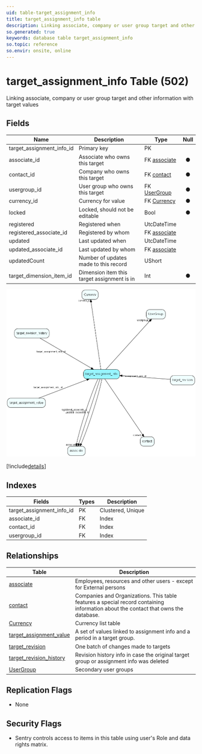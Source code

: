 ```yaml
---
uid: table-target_assignment_info
title: target_assignment_info table
description: Linking associate, company or user group target and other information with target values
so.generated: true
keywords: database table target_assignment_info
so.topic: reference
so.envir: onsite, online
---
```


# target\_assignment\_info Table (502)

Linking associate, company or user group target and other information with target values

## Fields

| Name | Description | Type | Null |
|------|-------------|------|:----:|
|target\_assignment\_info\_id|Primary key|PK| |
|associate\_id|Associate who owns this target|FK [associate](associate.md)|&#x25CF;|
|contact\_id|Company who owns this target|FK [contact](contact.md)|&#x25CF;|
|usergroup\_id|User group who owns this target|FK [UserGroup](usergroup.md)|&#x25CF;|
|currency\_id|Currency for value|FK [Currency](currency.md)|&#x25CF;|
|locked|Locked, should not be editable|Bool|&#x25CF;|
|registered|Registered when|UtcDateTime| |
|registered\_associate\_id|Registered by whom|FK [associate](associate.md)| |
|updated|Last updated when|UtcDateTime| |
|updated\_associate\_id|Last updated by whom|FK [associate](associate.md)| |
|updatedCount|Number of updates made to this record|UShort| |
|target\_dimension\_item\_id|Dimension item this target assignment is in|Int|&#x25CF;|


![target_assignment_info table relationship diagram](./media/target_assignment_info.png)

[!include[details](./includes/target-assignment-info.md)]

## Indexes

| Fields | Types | Description |
|--------|-------|-------------|
|target\_assignment\_info\_id |PK |Clustered, Unique |
|associate\_id |FK |Index |
|contact\_id |FK |Index |
|usergroup\_id |FK |Index |

## Relationships

| Table|  Description |
|------|-------------|
|[associate](associate.md)  |Employees, resources and other users - except for External persons |
|[contact](contact.md)  |Companies and Organizations.   This table features a special record containing information about the contact that owns the database.   |
|[Currency](currency.md)  |Currency list table |
|[target\_assignment\_value](target-assignment-value.md)  |A set of values linked to assignment info and a period in a target group. |
|[target\_revision](target-revision.md)  |One batch of changes made to targets |
|[target\_revision\_history](target-revision-history.md)  |Revision history info in case the original target group or assignment info was deleted |
|[UserGroup](usergroup.md)  |Secondary user groups |


## Replication Flags

* None

## Security Flags

* Sentry controls access to items in this table using user's Role and data rights matrix.

